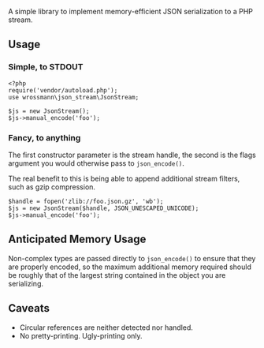 A simple library to implement memory-efficient JSON serialization to a PHP stream.

## Usage

### Simple, to STDOUT

```
<?php
require('vendor/autoload.php');
use wrossmann\json_stream\JsonStream;

$js = new JsonStream();
$js->manual_encode('foo');
```

### Fancy, to anything

The first constructor parameter is the stream handle, the second is the flags argument you would otherwise pass to `json_encode()`.

The real benefit to this is being able to append additional stream filters, such as gzip compression.

```
$handle = fopen('zlib://foo.json.gz', 'wb');
$js = new JsonStream($handle, JSON_UNESCAPED_UNICODE);
$js->manual_encode('foo');
```

## Anticipated Memory Usage

Non-complex types are passed directly to `json_encode()` to ensure that they are properly encoded, so the maximum additional memory required should be roughly that of the largest string contained in the object you are serializing.

## Caveats

* Circular references are neither detected nor handled.
* No pretty-printing. Ugly-printing only.
